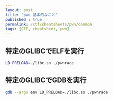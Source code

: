 ```yaml
---
layout: post
title: "pwn 基本的なこと"
published : true
permalink: /ctf/cheatsheets/pwn/common
tags: [CTF, cheatsheet, pwn]
---
```


## 特定のGLIBCでELFを実行
```sh
LD_PRELOAD=./libc.so ./pwnrace
```

## 特定のGLIBCでGDBを実行
```sh
gdb --args env LD_PRELOAD=./libc.so ./pwnrace
```
